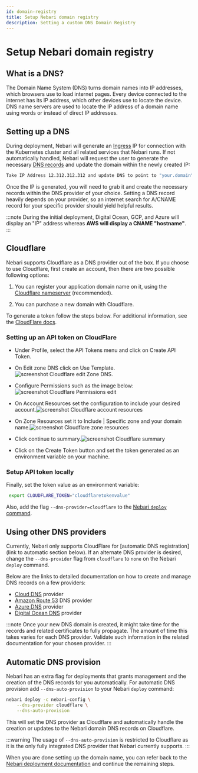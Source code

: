 ```yaml
---
id: domain-registry
title: Setup Nebari domain registry
description: Setting a custom DNS Domain Registry
---
```


# Setup Nebari domain registry

## What is a DNS?

The Domain Name System (DNS) turns domain names into IP addresses, which browsers use to load internet pages.
Every device connected to the internet has its IP address, which other devices use to locate the device.
DNS name servers are used to locate the IP address of a domain name using words or instead of direct IP addresses.

## Setting up a DNS

During deployment, Nebari will generate an [Ingress](https://kubernetes.io/docs/concepts/services-networking/ingress/) IP for connection with the Kubernetes cluster and all related services that Nebari runs. If not automatically handled, Nebari will request the user to generate the necessary [DNS records](https://www.cloudflare.com/en-gb/learning/dns/dns-records/) and update the domain within the newly created IP:

```bash
Take IP Address 12.312.312.312 and update DNS to point to "your.domain" [Press Enter when Complete]
```

Once the IP is generated, you will need to grab it and create the necessary records within the DNS provider of your choice. Setting a DNS record heavily depends on your provider, so an internet search for A/CNAME record for your specific provider should yield helpful results.

:::note
During the initial deployment, Digital Ocean, GCP, and Azure will display an "IP" address whereas **AWS will display a CNAME "hostname"**.
:::

## Cloudflare

Nebari supports Cloudflare as a DNS provider out of the box. If you choose to use Cloudflare, first create an account, then there are two possible following options:

1. You can register your application domain name on it, using the [Cloudflare nameserver](https://developers.cloudflare.com/dns/zone-setups/full-setup/setup) (recommended).

2. You can purchase a new domain with Cloudflare.

To generate a token follow the steps below. For additional information, see the [CloudFlare docs](https://developers.cloudflare.com/api/tokens/create).

### Setting up an API token on CloudFlare

- Under Profile, select the API Tokens menu and click on Create API Token.

- On Edit zone DNS click on Use Template.![screenshot Cloudflare edit Zone DNS](/img/how-tos/cloudflare_auth_1.png).

- Configure Permissions such as the image below:![screenshot Cloudflare Permissions edit](/img/how-tos/cloudflare_permissions_2.1.1.png)

- On Account Resources set the configuration to include your desired account.![screenshot Cloudflare account resources](/img/how-tos/cloudflare_account_resources_scr.png)

- On Zone Resources set it to Include | Specific zone and your domain name.![screenshot Cloudflare zone resources](/img/how-tos/cloudflare_zone_resources.png)

- Click continue to summary.![screenshot Cloudflare summary](/img/how-tos/cloudflare_summary.png)

- Click on the Create Token button and set the token generated as an environment variable on your machine.

### Setup API token locally

Finally, set the token value as an environment variable:

```bash
 export CLOUDFLARE_TOKEN="cloudflaretokenvalue"
```

Also, add the flag `--dns-provider=cloudflare` to the [Nebari `deploy` command][nebari-deploy].

## Using other DNS providers

Currently, Nebari only supports CloudFlare for [automatic DNS registration](link to automatic section below). If an alternate DNS provider is desired, change the `--dns-provider` flag from `cloudflare` to `none` on the Nebari `deploy` command.

Below are the links to detailed documentation on how to create and manage DNS records on a few providers:

- [Cloud DNS](https://cloud.google.com/dns/docs/tutorials/create-domain-tutorial) provider
- [Amazon Route 53](https://docs.aws.amazon.com/Route53/latest/DeveloperGuide/domain-register.html) DNS provider
- [Azure DNS](https://docs.microsoft.com/en-us/azure/dns/dns-getstarted-portal) provider
- [Digital Ocean DNS](https://docs.digitalocean.com/products/networking/dns/quickstart/) provider

:::note
Once your new DNS domain is created, it might take time for the records and related certificates to fully propagate.
The amount of time this takes varies for each DNS provider. Validate such information in the related documentation for your chosen provider.
:::

## Automatic DNS provision

Nebari has an extra flag for deployments that grants management and the creation of the DNS records for you automatically. For automatic DNS provision add `--dns-auto-provision` to your Nebari `deploy` command:

```bash
nebari deploy -c nebari-config \
    --dns-provider cloudflare \
    --dns-auto-provision
```

This will set the DNS provider as Cloudflare and automatically handle the creation or updates to the Nebari domain DNS records on Cloudflare.

:::warning
The usage of `--dns-auto-provision` is restricted to Cloudflare as it is the only fully integrated DNS provider that Nebari currently supports.
:::

When you are done setting up the domain name, you can refer back to the [Nebari deployment documentation][nebari-deploy] and continue the remaining steps.

<!-- internal- links -->

[nebari-deploy]: /get-started/deploy.mdx
